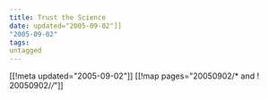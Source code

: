 ```yaml
---
title: Trust the Science
date: updated="2005-09-02"]]
"2005-09-02"
tags:
untagged
---
```

[[!meta updated="2005-09-02"]]
[[!map pages="20050902/* and ! 20050902/*/*"]]
